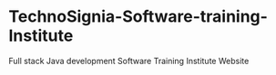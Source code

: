 # TechnoSignia-Software-training-Institute
 Full stack Java development Software Training Institute Website

